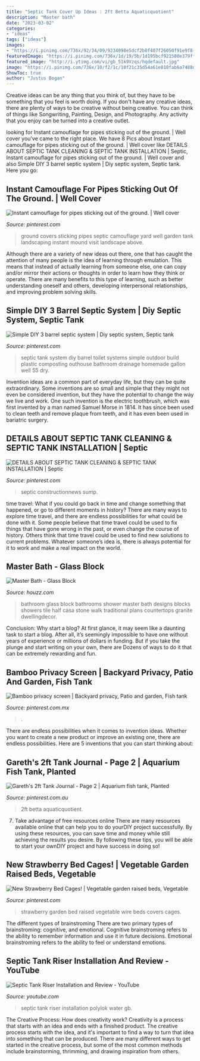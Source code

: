 ```yaml
---
title: "Septic Tank Cover Up Ideas : 2ft Betta Aquaticquotient"
description: "Master bath"
date: "2023-03-02"
categories:
- "ideas"
tags: ["ideas"]
images:
- "https://i.pinimg.com/736x/92/34/09/9234098e5dcf2b0f407f26050f91e9f8--boxwood-shrub-landscape-solutions.jpg"
featuredImage: "https://i.pinimg.com/736x/1d/19/5b/1d195bcf921580e379ff93e25d635399--wire-covers-strawberry-planters.jpg"
featured_image: "http://i.ytimg.com/vi/gb_51k9Vzqs/hqdefault.jpg"
image: "https://i.pinimg.com/736x/10/f2/1c/10f21c35d54a61e810fab6a7488dd21f--tropical-aquarium-planted-aquarium.jpg"
ShowToc: true
author: "Justus Bogan"
---
```



Creative ideas can be any thing that you think of, but they have to be something that you feel is worth doing. If you don't have any creative ideas, there are plenty of ways to be creative without being creative. You can think of things like Songwriting, Painting, Design, and Photography. Any activity that you enjoy can be turned into a creative outlet.

	

		
looking for Instant camouflage for pipes sticking out of the ground. | Well cover you've came to the right place. We have 8 Pics about Instant camouflage for pipes sticking out of the ground. | Well cover like DETAILS ABOUT SEPTIC TANK CLEANING &amp; SEPTIC TANK INSTALLATION | Septic, Instant camouflage for pipes sticking out of the ground. | Well cover and also Simple DIY 3 barrel septic system | Diy septic system, Septic tank. Here you go:
		
    
## Instant Camouflage For Pipes Sticking Out Of The Ground. | Well Cover

<img loading=lazy src="https://i.pinimg.com/736x/92/34/09/9234098e5dcf2b0f407f26050f91e9f8--boxwood-shrub-landscape-solutions.jpg" onerror="this.onerror=null;this.src='https://tse2.mm.bing.net/th?id=OIP.BgjgBBEVBQ7lsj2QVAVWpgHaIJ&amp;pid=15.1';" alt="Instant camouflage for pipes sticking out of the ground. | Well cover">

_Source: pinterest.com_

>ground covers sticking pipes septic camouflage yard well garden tank landscaping instant mound visit landscape above. 

	

Although there are a variety of new ideas out there, one that has caught the attention of many people is the idea of learning through emulation. This means that instead of actually learning from someone else, one can copy and/or mirror their actions or thoughts in order to learn how they think or operate. There are many benefits to this type of learning, such as better understanding oneself and others, developing interpersonal relationships, and improving problem solving skills.

    
## Simple DIY 3 Barrel Septic System | Diy Septic System, Septic Tank

<img loading=lazy src="https://i.pinimg.com/736x/48/7b/e4/487be4f9a7085f1768b086c75f56bba4--septic-system-diy-septic-tank-repair.jpg" onerror="this.onerror=null;this.src='https://tse2.mm.bing.net/th?id=OIP.YCUw8FwU4JA8Y07As0W25wHaNL&amp;pid=15.1';" alt="Simple DIY 3 barrel septic system | Diy septic system, Septic tank">

_Source: pinterest.com_

>septic tank system diy barrel toilet systems simple outdoor build plastic composting outhouse bathroom drainage homemade gallon well 55 dry. 

	

Invention ideas are a common part of everyday life, but they can be quite extraordinary. Some inventions are so small and simple that they might not even be considered invention, but they have the potential to change the way we live and work. One such invention is the electric toothbrush, which was first invented by a man named Samuel Morse in 1814. It has since been used to clean teeth and remove plaque from teeth, and it has even been used in bariatric surgery.

    
## DETAILS ABOUT SEPTIC TANK CLEANING &amp; SEPTIC TANK INSTALLATION | Septic

<img loading=lazy src="https://i.pinimg.com/736x/0d/f3/a3/0df3a375545c5bd0d3b9a8a3e8b25bd8.jpg" onerror="this.onerror=null;this.src='https://tse4.mm.bing.net/th?id=OIP.rMiFdV8DGgQnHvSTT5FWyQHaDt&amp;pid=15.1';" alt="DETAILS ABOUT SEPTIC TANK CLEANING &amp; SEPTIC TANK INSTALLATION | Septic">

_Source: pinterest.com_

>septic constructionnews sump. 

	

time travel: What if you could go back in time and change something that happened, or go to different moments in history?
There are many ways to explore time travel, and there are endless possibilities for what could be done with it. Some people believe that time travel could be used to fix things that have gone wrong in the past, or even change the course of history. Others think that time travel could be used to find new solutions to current problems. Whatever someone’s idea is, there is always potential for it to work and make a real impact on the world.

    
## Master Bath - Glass Block

<img loading=lazy src="https://st.hzcdn.com/simgs/bab13b4900f0508d_4-7242/traditional-bathroom.jpg" onerror="this.onerror=null;this.src='https://tse4.mm.bing.net/th?id=OIP.smkY5C0Y_qwySPoMwwpruAHaJ4&amp;pid=15.1';" alt="Master Bath - Glass Block">

_Source: houzz.com_

>bathroom glass block bathrooms shower master bath designs blocks showers tile half casa stone walk traditional plans countertops granite dwellingdecor. 

	

Conclusion: Why start a blog?
At first glance, it may seem like a daunting task to start a blog. After all, it’s seemingly impossible to have one without years of experience or millions of dollars in funding. But if you take the plunge and start writing on your own, there are Dozens of ways to do it that can be extremely rewarding and fun.

    
## Bamboo Privacy Screen | Backyard Privacy, Patio And Garden, Fish Tank

<img loading=lazy src="https://i.pinimg.com/736x/11/12/72/1112724ad76c2c9aaa539a5fdd41e37f--privacy-screens-garden-ideas.jpg" onerror="this.onerror=null;this.src='https://tse4.mm.bing.net/th?id=OIP.jrqCj2-XRXKQvflF8PIQFQHaNU&amp;pid=15.1';" alt="Bamboo privacy screen | Backyard privacy, Patio and garden, Fish tank">

_Source: pinterest.com.mx_

>. 

	

There are endless possibilities when it comes to invention ideas. Whether you want to create a new product or improve an existing one, there are endless possibilities. Here are 5 inventions that you can start thinking about: 

    
## Gareth&#039;s 2ft Tank Journal - Page 2 | Aquarium Fish Tank, Planted

<img loading=lazy src="https://i.pinimg.com/736x/10/f2/1c/10f21c35d54a61e810fab6a7488dd21f--tropical-aquarium-planted-aquarium.jpg" onerror="this.onerror=null;this.src='https://tse4.mm.bing.net/th?id=OIP.Y65ILN3Er6fImkFSYAHppgHaFj&amp;pid=15.1';" alt="Gareth&#039;s 2ft Tank Journal - Page 2 | Aquarium fish tank, Planted">

_Source: pinterest.com.au_

>2ft betta aquaticquotient. 

	

7) Take advantage of free resources online
There are many resources available online that can help you to do yourDIY project successfully. By using these resources, you can save time and money while still achieving the results you desire. By following these tips, you will be able to start your ownDIY project and have success in doing so!

    
## New Strawberry Bed Cages! | Vegetable Garden Raised Beds, Vegetable

<img loading=lazy src="https://i.pinimg.com/736x/1d/19/5b/1d195bcf921580e379ff93e25d635399--wire-covers-strawberry-planters.jpg" onerror="this.onerror=null;this.src='https://tse3.mm.bing.net/th?id=OIP.6APd4u5ypJdn5b6UviFAtQHaFj&amp;pid=15.1';" alt="New Strawberry Bed Cages! | Vegetable garden raised beds, Vegetable">

_Source: pinterest.com_

>strawberry garden bed raised vegetable wire beds covers cages. 

	

The different types of brainstroming
There are two primary types of brainstroming: cognitive, and emotional. Cognitive brainstroming refers to the ability to remember information and use it in future decisions. Emotional brainstroming refers to the ability to feel or understand emotions.

    
## Septic Tank Riser Installation And Review - YouTube

<img loading=lazy src="http://i.ytimg.com/vi/gb_51k9Vzqs/hqdefault.jpg" onerror="this.onerror=null;this.src='https://tse3.mm.bing.net/th?id=OIP.cK2ndhD_vf2IQ21zz8PLdgHaFj&amp;pid=15.1';" alt="Septic Tank Riser Installation and Review - YouTube">

_Source: youtube.com_

>septic tank riser installation polylok water gb. 

	

The Creative Process: How does creativity work?
Creativity is a process that starts with an idea and ends with a finished product. The creative process starts with the idea, and it's important to find a way to turn that idea into something that can be produced. There are many different ways to get started in the creative process, but some of the most common methods include brainstorming, thrimming, and drawing inspiration from others.


